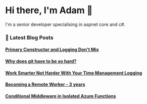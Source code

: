 # Hi there, I'm Adam 👋

I'm a senior developer specialising in aspnet core and c#.

### 📙 Latest Blog Posts
<!--START_SECTION:feed-->
#### [Primary Constructor and Logging Don&#39;t Mix](https:&#x2F;&#x2F;adamstorr.co.uk&#x2F;blog&#x2F;primary-constructor-and-logging-dont-mix&#x2F;)
#### [Why does git have to be so hard?](https:&#x2F;&#x2F;adamstorr.co.uk&#x2F;blog&#x2F;why-does-git-have-to-be-so-hard&#x2F;)
#### [Work Smarter Not Harder With Your Time Management Logging](https:&#x2F;&#x2F;adamstorr.co.uk&#x2F;blog&#x2F;work-smarter-not-harder-with-your-time-management-logging&#x2F;)
#### [Becoming a Remote Worker - 3 years](https:&#x2F;&#x2F;adamstorr.co.uk&#x2F;blog&#x2F;becoming-a-remote-worker-3-years&#x2F;)
#### [Conditional Middleware in Isolated Azure Functions](https:&#x2F;&#x2F;adamstorr.co.uk&#x2F;blog&#x2F;conditional-middleware-in-isolated-azure-functions&#x2F;)
<!--END_SECTION:feed-->


<!--
**WestDiscGolf/WestDiscGolf** is a ✨ _special_ ✨ repository because its `README.md` (this file) appears on your GitHub profile.

Here are some ideas to get you started:

- 🔭 I’m currently working on ...
- 🌱 I’m currently learning ...
- 👯 I’m looking to collaborate on ...
- 🤔 I’m looking for help with ...
- 💬 Ask me about ...
- 📫 How to reach me: ...
- 😄 Pronouns: ...
- ⚡ Fun fact: ...
-->
